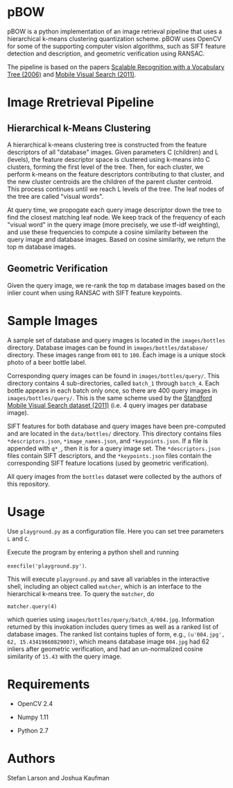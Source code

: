 # pBOW

pBOW is a python implementation of an image retrieval pipeline that uses a hierarchical k-means clustering quantization scheme. pBOW uses OpenCV for some of the supporting computer vision algorithms, such as SIFT feature detection and description, and geometric verification using RANSAC.

The pipeline is based on the papers [Scalable Recognition with a Vocabulary Tree (2006)](http://www.cs.ubc.ca/~lowe/525/papers/nisterCVPR06.pdf) and [Mobile Visual Search (2011)](http://reznik.org/papers/SPM11_mobile_visual_search.pdf).

# Image Rretrieval Pipeline

## Hierarchical k-Means Clustering

A hierarchical k-means clustering tree is constructed from the feature descriptors of all "database" images. Given parameters C (children) and L (levels), the feature descriptor space is clustered using k-means into C clusters, forming the first level of the tree. Then, for each cluster, we perform k-means on the feature descriptors contributing to that cluster, and the new cluster centroids are the children of the parent cluster centroid. This process continues until we reach L levels of the tree. The leaf nodes of the tree are called "visual words".

At query time, we propogate each query image descriptor down the tree to find the closest matching leaf node. We keep track of the frequency of each "visual word" in the query image (more precisely, we use tf-idf weighting), and use these frequencies to compute a cosine similarity between the query image and database images. Based on cosine similarity, we return the top m database images.

## Geometric Verification

Given the query image, we re-rank the top m database images based on the inlier count when using RANSAC with SIFT feature keypoints. 

# Sample Images

A sample set of database and query images is located in the `images/bottles` directory. Database images can be found in `images/bottles/database/` directory. These images range from `001` to `100`. Each image is a unique stock photo of a beer bottle label.

Corresponding query images can be found in `images/bottles/query/`. This directory contains 4 sub-directories, called `batch_1` through `batch_4`. Each bottle appears in each batch only once, so there are 400 query images in `images/bottles/query/`. This is the same scheme used by the [Standford Mobile Visual Search dataset (2011)](http://web.cs.wpi.edu/~claypool/mmsys-dataset/2011/stanford/) (i.e. 4 query images per database image).

SIFT features for both database and query images have been pre-computed and are located in the `data/bottles/` directory. This directory contains files `*descriptors.json`, `*image_names.json`, and `*keypoints.json`. If a file is appended with `q*_`, then it is for a query image set. The `*descriptors.json` files contain SIFT descriptors, and the  `*keypoints.json` files contain the corresponding SIFT feature locations (used by geometric verification).

All query images from the `bottles` dataset were collected by the authors of this repository.

# Usage

Use `playground.py` as a configuration file. Here you can set tree parameters `L` and `C`.

Execute the program by entering a python shell and running 

```execfile('playground.py')```.

This will execute `playground.py` and save all variables in the interactive shell, including an object called `matcher`, which is an interface to the hierarchical k-means tree. To query the `matcher`, do

```matcher.query(4)```

which queries using `images/bottles/query/batch_4/004.jpg`. Information returned by this invokation includes query times as well as a ranked list of database images. The ranked list contains tuples of form, e.g., `(u'004.jpg', 62, 15.43419660829007)`, which means database image `004.jpg` had 62 inliers after geometric verification, and had an un-normalized cosine similarity of `15.43` with the query image.

# Requirements

- OpenCV 2.4

- Numpy 1.11

- Python 2.7

# Authors

Stefan Larson and Joshua Kaufman

